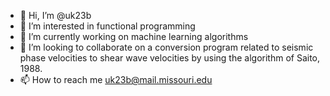 - 👋 Hi, I’m @uk23b
- 👀 I’m interested in functional programming
- 🌱 I’m currently working on machine learning algorithms
- 💞️ I’m looking to collaborate on a conversion program related to seismic phase velocities to shear wave velocities by using the algorithm of Saito, 1988.
- 📫 How to reach me uk23b@mail.missouri.edu

<!---
uk23b/uk23b is a ✨ special ✨ repository because its `README.md` (this file) appears on your GitHub profile.
You can click the Preview link to take a look at your changes.
--->
